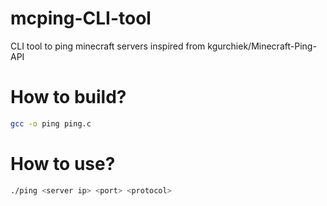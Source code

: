 # mcping-CLI-tool
CLI tool to ping minecraft servers inspired from kgurchiek/Minecraft-Ping-API

# How to build?
```bash
gcc -o ping ping.c
```
# How to use?
```bash
./ping <server ip> <port> <protocol>
```

